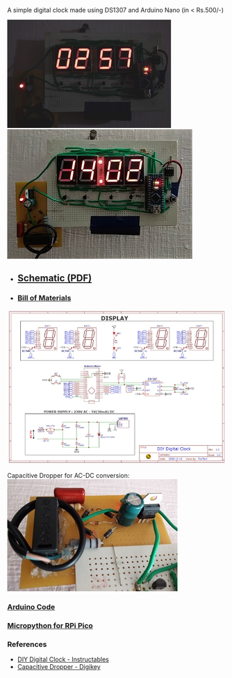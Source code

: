 A simple digital clock made using DS1307 and Arduino Nano (in < Rs.500/-)

![Clock](media/photo1.jpg "Clock") ![Clock](media/photo2.jpg "Clock")


* ## <a href="https://pa1tech.github.io/DIY-Digital-Clock/schematic.pdf" target="_blank">Schematic (PDF)</a>
* ### <a href="https://pa1tech.github.io/DIY-Digital-Clock/BoM.html" target="_blank">Bill of Materials</a>

![Schematic](schematic.jpg "Clock")

Capacitive Dropper for AC-DC conversion: 
![Power Supply](media/power.jpg "Power Supply")

### [Arduino Code](https://github.com/pa1tech/DIY-Digital-Clock/tree/main/Arduino%20Code)
### [Micropython for RPi Pico](https://github.com/pa1tech/DIY-Digital-Clock/blob/main/u_python%20Code%20for%20RPi%20Pico)

### References
* <a href="https://www.instructables.com/id/DIY-Digital-Clock-With-7-Segment-LED-Display/" target="_blank">DIY Digital Clock - Instructables</a>
* <a href="https://www.digikey.it/en/maker/projects/capacitive-dropper/965d2328b35e43079e4eb99cf717137f" target="_blank">Capacitive Dropper - Digikey</a>
